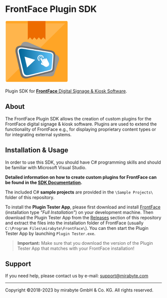 # FrontFace Plugin SDK

![FrontFace Plugin](Documentation/pluginicon.png)

Plugin SDK for [**FrontFace** Digital Signage &amp; Kiosk Software](https://www.mirabyte.com/en/frontface/).

## About

The FrontFace Plugin SDK allows the creation of custom plugins for the FrontFace digital signage & kiosk software. Plugins are used to extend the functionality of FrontFace e.g., for displaying proprietary content types or for integrating external systems.

## Installation & Usage

In order to use this SDK, you should have C# programming skills and should be familiar with Microsoft Visual Studio.

**Detailed information on how to create custom plugins for FrontFace can be found in the [SDK Documentation](Documentation/Documentation.md).**

The included C# **sample projects** are provided in the ``\Sample Projects\`` folder of this repository.

To install the **Plugin Tester App**, please first download and install [FrontFace](https://www.mirabyte.com/en/frontface/download.html) (installation type *"Full Installation"*) on your development machine. Then download the Plugin Tester App from the [Releases](https://github.com/mirabyte/FrontFacePluginSDK/releases) section of this repository and extract the files into the installation folder of FrontFace (usually ``C:\Program Files\mirabyte\FrontFace\``). You can then start the Plugin Tester App by launching ``Plugin Tester.exe``.

> **Important:** Make sure that you download the version of the Plugin Tester App that matches with your FrontFace installation!

## Support

If you need help, please contact us by e-mail: <support@mirabyte.com>


---
Copyright ©2018-2023 by mirabyte GmbH & Co. KG. All rights reserved.

